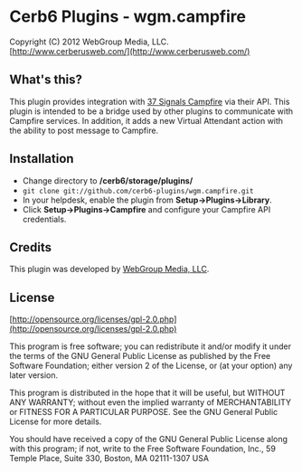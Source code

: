 Cerb6 Plugins - wgm.campfire
===========================================
Copyright (C) 2012 WebGroup Media, LLC.  
[http://www.cerberusweb.com/](http://www.cerberusweb.com/)  

What's this?
------------
This plugin provides integration with [37 Signals Campfire](http://www.campfirenow.com/) via their API. This plugin is intended to be a bridge used by other plugins to communicate with Campfire services. In addition, it adds a new Virtual Attendant action with the ability to post message to Campfire.

Installation
------------
* Change directory to **/cerb6/storage/plugins/**
* `git clone git://github.com/cerb6-plugins/wgm.campfire.git`
* In your helpdesk, enable the plugin from **Setup->Plugins->Library**.
* Click **Setup->Plugins->Campfire** and configure your Campfire API credentials.

Credits
-------
This plugin was developed by [WebGroup Media, LLC](http://www.cerberusweb.com/).

License
-------

[http://opensource.org/licenses/gpl-2.0.php](http://opensource.org/licenses/gpl-2.0.php)  

This program is free software; you can redistribute it and/or modify it under the terms of the GNU General Public License as published by the Free Software Foundation; either version 2 of the License, or (at your option) any later version.

This program is distributed in the hope that it will be useful, but WITHOUT ANY WARRANTY; without even the implied warranty of MERCHANTABILITY or FITNESS FOR A PARTICULAR PURPOSE. See the GNU General Public License for more details.

You should have received a copy of the GNU General Public License along with this program; if not, write to the Free Software Foundation, Inc., 59 Temple Place, Suite 330, Boston, MA 02111-1307 USA
